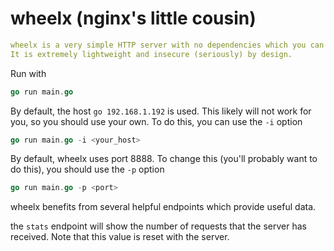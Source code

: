 # wheelx (nginx's little cousin)

```yaml
wheelx is a very simple HTTP server with no dependencies which you can deploy on almost any device.
It is extremely lightweight and insecure (seriously) by design.
```

Run with

```go
go run main.go
```

By default, the host ```go 192.168.1.192``` is used. This likely will not work for you, so you should use your own. To do this, you can use the `-i` option

```go
go run main.go -i <your_host>
```

By default, wheelx uses port 8888. To change this (you'll probably want to do this), you should use the `-p` option

```go
go run main.go -p <port>
```

wheelx benefits from several helpful endpoints which provide useful data.

the `stats` endpoint will show the number of requests that the server has received. Note that this value is reset with the server.
